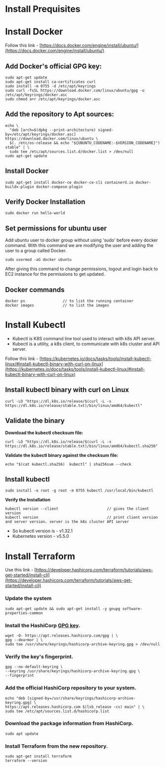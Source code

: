 # Install Prequisites

# Install Docker

Follow this link - [https://docs.docker.com/engine/install/ubuntu/](https://docs.docker.com/engine/install/ubuntu/)

## Add Docker's official GPG key:
```
sudo apt-get update
sudo apt-get install ca-certificates curl
sudo install -m 0755 -d /etc/apt/keyrings
sudo curl -fsSL https://download.docker.com/linux/ubuntu/gpg -o /etc/apt/keyrings/docker.asc
sudo chmod a+r /etc/apt/keyrings/docker.asc
```
## Add the repository to Apt sources:
```
echo \
  "deb [arch=$(dpkg --print-architecture) signed-by=/etc/apt/keyrings/docker.asc] https://download.docker.com/linux/ubuntu \
  $(. /etc/os-release && echo "${UBUNTU_CODENAME:-$VERSION_CODENAME}") stable" | \
  sudo tee /etc/apt/sources.list.d/docker.list > /dev/null
sudo apt-get update
```

## Install Docker
```
sudo apt-get install docker-ce docker-ce-cli containerd.io docker-buildx-plugin docker-compose-plugin
```
## Verify Docker Installation
```
sudo docker run hello-world
```

## Set permissions for ubuntu user 

Add ubuntu user to docker group without using 'sudo' before every docker command. With this command we are modifying the user and adding the user to a group called Docker.
```
sudo usermod -aG docker ubuntu
```

After giving this command to change permissions, logout and login back to EC2 instance for the permissions to get updated. 

## Docker commands
```
docker ps                 // to list the running container
docker images             // to list the images
```

# Install Kubectl
* Kubectl is K8S command line tool used to interact with k8s API server.
* Kubectl is a utility, a k8s client, to communicate with k8s cluster and API server.

Follow this link - [https://kubernetes.io/docs/tasks/tools/install-kubectl-linux/#install-kubectl-binary-with-curl-on-linux](https://kubernetes.io/docs/tasks/tools/install-kubectl-linux/#install-kubectl-binary-with-curl-on-linux)

## Install kubectl binary with curl on Linux 
```
curl -LO "https://dl.k8s.io/release/$(curl -L -s https://dl.k8s.io/release/stable.txt)/bin/linux/amd64/kubectl"
```

## Validate the binary
**Download the kubectl checksum file:**

```
curl -LO "https://dl.k8s.io/release/$(curl -L -s https://dl.k8s.io/release/stable.txt)/bin/linux/amd64/kubectl.sha256"
```   
**Validate the kubectl binary against the checksum file:**

```
echo "$(cat kubectl.sha256)  kubectl" | sha256sum --check
```

## Install kubectl
```
sudo install -o root -g root -m 0755 kubectl /usr/local/bin/kubectl
```

**Verify the Installation**

```
kubectl version --client                      // gives the client version
kubectl version                               // print client version and server version. server is the k8s cluster API server
```
* So kubectl version is - v1.32.1
* Kubernetes version - v5.5.0


# Install Terraform

Use this link - [https://developer.hashicorp.com/terraform/tutorials/aws-get-started/install-cli](https://developer.hashicorp.com/terraform/tutorials/aws-get-started/install-cli)

### Update the system
```
sudo apt-get update && sudo apt-get install -y gnupg software-properties-common
```

### Install the HashiCorp [GPG key](https://apt.releases.hashicorp.com/gpg).
```
wget -O- https://apt.releases.hashicorp.com/gpg | \
gpg --dearmor | \
sudo tee /usr/share/keyrings/hashicorp-archive-keyring.gpg > /dev/null
```

### Verify the key's fingerprint.
```
gpg --no-default-keyring \
--keyring /usr/share/keyrings/hashicorp-archive-keyring.gpg \
--fingerprint
```

### Add the official HashiCorp repository to your system.

```
echo "deb [signed-by=/usr/share/keyrings/hashicorp-archive-keyring.gpg] \
https://apt.releases.hashicorp.com $(lsb_release -cs) main" | \
sudo tee /etc/apt/sources.list.d/hashicorp.list
```

### Download the package information from HashiCorp.

```
sudo apt update
```

### Install Terraform from the new repository.

```
sudo apt-get install terraform
terraform --version
```


































